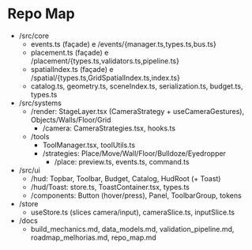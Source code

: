 # Repo Map

- /src/core
  - events.ts (façade) e /events/{manager.ts,types.ts,bus.ts}
  - placement.ts (façade) e /placement/{types.ts,validators.ts,pipeline.ts}
  - spatialIndex.ts (façade) e /spatial/{types.ts,GridSpatialIndex.ts,index.ts}
  - catalog.ts, geometry.ts, sceneIndex.ts, serialization.ts, budget.ts, types.ts
- /src/systems
  - /render: StageLayer.tsx (CameraStrategy + useCameraGestures), Objects/Walls/Floor/Grid
    - /camera: CameraStrategies.tsx, hooks.ts
  - /tools
    - ToolManager.tsx, toolUtils.ts
    - /strategies: Place/Move/Wall/Floor/Bulldoze/Eyedropper
      - /place: preview.ts, events.ts, command.ts
- /src/ui
  - /hud: Topbar, Toolbar, Budget, Catalog, HudRoot (+ Toast)
  - /hud/Toast: store.ts, ToastContainer.tsx, types.ts
  - /components: Button (hover/press), Panel, ToolbarGroup, tokens
- /store
  - useStore.ts (slices camera/input), cameraSlice.ts, inputSlice.ts
- /docs
  - build_mechanics.md, data_models.md, validation_pipeline.md, roadmap_melhorias.md, repo_map.md